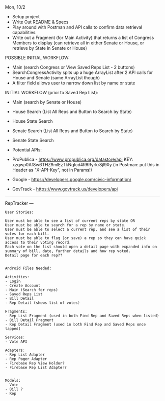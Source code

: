 Mon, 10/2

- Setup project
- Write Out README & Specs
- Play around with Postman and API calls to confirm data retrieval capabilities
- Write out a Fragment (for Main Activity) that returns a list of Congress Members to display
  (can retrieve all in either Senate or House, or retrieve by State in Senate or House)

POSSIBLE INITIAL WORKFLOW:
- Main (search Congress or View Saved Reps List - 2 buttons)
- SearchCongressActivity spits up a huge ArrayList after 2 API calls for House and Senate (same ArrayList though)
- A filter field allows user to narrow down list by name or state

INITIAL WORKFLOW (prior to Saved Rep List):
- Main (search by Senate or House)
- House Search (List All Reps and Button to Search by State)
- House State Search
- Senate Search (List All Reps and Button to Search by State)
- Senate State Search


- Potential APIs:
 - ProPublica - https://www.propublica.org/datastore/api
    KEY: xzqwp0Af8w6THZ9mlEzTkNqIcd4R6Ryrkr8jl9Xy  (in Postman: put this in Header as "X-API-Key", not in Params!)
 - Google - https://developers.google.com/civic-information/
 - GovTrack - https://www.govtrack.us/developers/api

----
RepTracker
    —

    User Stories:

    User must be able to see a list of current reps by state OR
    User must be able to search for a rep by name or state.
    User must be able to select a current rep, and see a list of their votes for each bill.
    User must be able to flag (or save) a rep so they can have quick access to their voting record.
    Each vote on the list should open a detail page with expanded info on summary of bill, date, further details and how rep voted.
    Detail page for each rep??


    Android Files Needed:

    Activities:
    - Login
    - Create Account
    - Main (Search for reps)
    - Saved Reps List
    - Bill Detail
    - Rep Detail (shows list of votes)

    Fragments:
    - Rep List Fragment (used in both Find Rep and Saved Reps when listed)
    - Bill Detail Fragment
    - Rep Detail Fragment (used in both Find Rep and Saved Reps once tapped)

    Services:
    - Vote API

    Adapters:
    - Rep List Adapter
    - Rep Pager Adapter
    - Firebase Rep View Holder?
    - Firebase Rep List Adapter?


    Models:
    - Vote
    - Bill ?
    - Rep